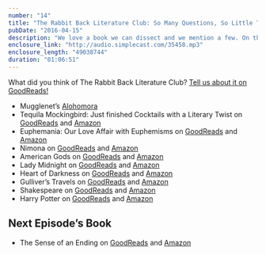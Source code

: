 ```yaml
---
number: "14"
title: "The Rabbit Back Literature Club: So Many Questions, So Little Time"
pubDate: "2016-04-15"
description: "We love a book we can dissect and we mention a few. On this month’s book, we focus on the 2 main female characters of the book and crazies theories."
enclosure_link: "http://audio.simplecast.com/35458.mp3"
enclosure_length: "49038744"
duration: "01:06:51"
---
```

What did you think of The Rabbit Back Literature Club? [Tell us about it on GoodReads!](https://www.goodreads.com/topic/show/18071739-the-rabbit-back-literature-society)

- Mugglenet’s [Alohomora](http://alohomora.mugglenet.com/)
- Tequila Mockingbird: Just finished Cocktails with a Literary Twist on [GoodReads](https://www.goodreads.com/book/show/15843172-tequila-mockingbird?from_new_nav=true&ac=1&from_search=true) and [Amazon](http://amzn.com/B00B3M3M2C)
- Euphemania: Our Love Affair with Euphemisms on [GoodReads](https://www.goodreads.com/book/show/8527586-euphemania?from_new_nav=true&ac=1&from_search=true) and [Amazon](http://amzn.com/B0047Y0F4Q)
- Nimona on [GoodReads](https://www.goodreads.com/book/show/19351043-nimona?from_search=true&search_version=service) and [Amazon](http://amzn.com/B00N0W1XGU)
- American Gods on [GoodReads](https://www.goodreads.com/book/show/4407.American_Gods?from_search=true&search_version=service) and [Amazon](http://amzn.com/B004YW4L5K)
- Lady Midnight on [GoodReads](https://www.goodreads.com/book/show/25494343-lady-midnight?from_search=true&search_version=service) and [Amazon](http://amzn.com/B00X4114W0)
- Heart of Darkness on [GoodReads](https://www.goodreads.com/book/show/4900.Heart_of_Darkness?from_search=true&search_version=service) and [Amazon](http://amzn.com/B0084AMNWQ)
- Gulliver’s Travels on [GoodReads](https://www.goodreads.com/book/show/7733.Gulliver_s_Travels?from_new_nav=true&ac=1&from_search=true) and [Amazon](http://amzn.com/B0191ZK3BU)
- Shakespeare on [GoodReads](https://www.goodreads.com/book/show/18069102-the-complete-works-of-shakespeare?from_search=true&search_version=service) and [Amazon](http://amzn.com/B005LSCQ4Y)
- Harry Potter on [GoodReads](https://www.goodreads.com/book/show/3.Harry_Potter_and_the_Sorcerer_s_Stone?from_search=true&search_version=service) and [Amazon](http://amzn.com/0545790352)

## Next Episode’s Book
- The Sense of an Ending on [GoodReads](https://www.goodreads.com/book/show/10746542-the-sense-of-an-ending?from_search=true&search_version=service) and [Amazon](http://amzn.com/B004YWKKEG)

